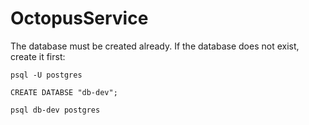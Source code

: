 # OctopusService

The database must be created already. If the database does not exist, create it first:

```
psql -U postgres
```

```
CREATE DATABSE "db-dev";
```

```
psql db-dev postgres
```
